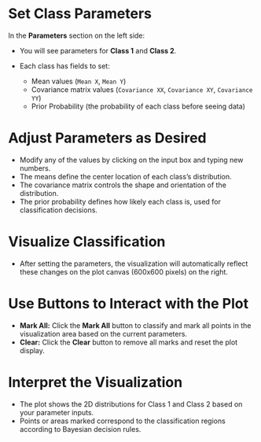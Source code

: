 

# Set Class Parameters
In the **Parameters** section on the left side:

   * You will see parameters for **Class 1** and **Class 2**.
   * Each class has fields to set:

     * Mean values (`Mean X`, `Mean Y`)
     * Covariance matrix values (`Covariance XX`, `Covariance XY`, `Covariance YY`)
     * Prior Probability (the probability of each class before seeing data)

# Adjust Parameters as Desired

* Modify any of the values by clicking on the input box and typing new numbers.
* The means define the center location of each class’s distribution.
* The covariance matrix controls the shape and orientation of the distribution.
* The prior probability defines how likely each class is, used for classification decisions.

# Visualize Classification
* After setting the parameters, the visualization will automatically reflect these changes on the plot canvas (600x600 pixels) on the right.
# Use Buttons to Interact with the Plot

* **Mark All:** Click the **Mark All** button to classify and mark all points in the visualization area based on the current parameters.
* **Clear:** Click the **Clear** button to remove all marks and reset the plot display.
# Interpret the Visualization
* The plot shows the 2D distributions for Class 1 and Class 2 based on your parameter inputs.
* Points or areas marked correspond to the classification regions according to Bayesian decision rules.
